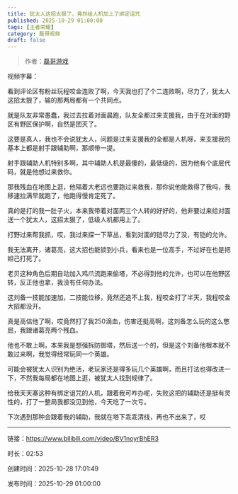```yaml
---
title: 犹太人这招太狠了，竟然给人机加上了绑定诅咒
published: 2025-10-29 01:00:00
tags: [王者荣耀]
category: 磊哥视频
draft: false
---
```



> 作者：[磊哥游戏](https://space.bilibili.com/268941858)

视频字幕：

看到评论区有粉丝玩程咬金连败了啊，今天我也打了个二连败啊，尽力了，犹太人这招太狠了，输的那两局都有一个共同点。

就是队友非常愚蠢，我过去拉着对面晨跑，队友全都过来支援我，由于在对面的野区有野区保护啊，自然是团灭了。

这要是真人，我也不会说犹太人，问题是过来支援我的全都是人机呀，来支援我的基本上都是射手跟辅助啊，那顺带一提。

射手跟辅助人机特别多啊，其中辅助人机是最傻的，最低级的，因为他有个底层代码，就是他想过来救你。

那我残血在地图上逛，他隔着大老远也要跑过来救我，那你说他能救得了我吗，我移速拉满早就跑了，他跑得慢肯定死了。

真的是打的我一肚子火，本来我带着对面两三个人转的好好的，他非要过来给对面送一个犹太人，这招太狠了，低级人机都用上了。

打野过来帮我抓，哎，我过来探一下草丛，看到对面的铠尽力了没，有铠的允许。

我无法离开，诸葛亮，这大招也能锁到小兵，看来也是一位高手，不过好在也是把妲己打死了。

老贝这种角色后期自动加入鸡爪流跑来偷塔，不必得到他的允许，也可以在他野区转，反正他也拿，我没有任何办法。

这刘备一技能加速加，二技能位移，竟然还追不上我，程咬金打了半天，我程咬金大招都没开。

真是高估他了啊，哎竟然打了我250滴血，伤害还挺高啊，这刘备怎么玩的这么憋屈，我跟诸葛亮两个残血。

他也不敢上啊，本来我是想强拆防御塔，然后送一个的，但是这个刘备他根本就不敢过来啊，我觉得经常玩同一个英雄。

可能会被犹太人识别为绝活，老玩家还是得多玩几个英雄啊，而且打法也得改进一下，不然我每局都在地图上逛，被犹太人找到规律了。

给我天天塞这种有绑定诅咒的人机，跟着我可咋办呢，失败这把的辅助还是挺有灵性的，打了一整局我都没见到他，今天吃了一次亏。

下次遇到那种会跟着我的辅助，我就在塔下乖乖清线，再也不出来了，哎

---

链接：https://www.bilibili.com/video/BV1noyrBhER3

时长：02:53

创建时间：2025-10-28 17:01:49

发布时间：2025-10-29 01:00:00
